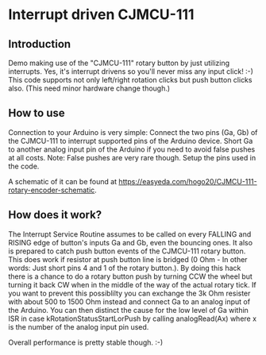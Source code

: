 # Interrupt driven CJMCU-111

## Introduction
Demo making use of the "CJMCU-111" rotary button by just  utilizing interrupts.
Yes, it's interrupt drivens so you'll never miss any input click! :-)
This code supports not only left/right rotation clicks but push button clicks also. (This need minor hardware change though.) 

## How to use
Connection to your Arduino is very simple: Connect the two pins (Ga, Gb) of the CJMCU-111 to interrupt supported pins of the Arduino device. Short Ga to another analog input pin of the Arduino if you need to avoid false pushes at all costs. Note: False pushes are very rare though.
Setup the pins used in the code.

A schematic of it can be found at
https://easyeda.com/hogo20/CJMCU-111-rotary-encoder-schematic.


## How does it work?
The Interrupt Service Routine assumes to be called on every FALLING and RISING edge of
button's inputs Ga and Gb, even the bouncing ones.
It also is prepared to catch push button events of the CJMCU-111 rotary button. This does work if
resistor at push button line is bridged (0 Ohm - In other words: Just short pins 4 and 1 of the rotary button.).
By doing this hack there is a chance to do a rotary button push by turning CCW the wheel but
turning it back CW when in the middle of the way of the actual rotary tick.
If you want to prevent this possiblilty you can exchange the 3k Ohm resister with about 500 to
1500 Ohm instead and connect Ga to an analog input of the Arduino. You can then distinct the cause
for the low level of Ga within ISR in case kRotationStatusStartLorPush by calling analogRead(Ax) where x is the number of the analog
input pin used.

Overall performance is pretty stable though. :-)
